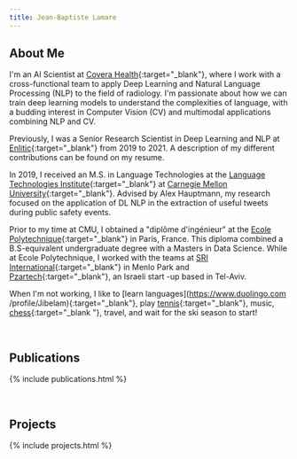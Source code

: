 ```yaml
---
title: Jean-Baptiste Lamare
---
```


## About Me
I'm an AI Scientist at [Covera Health](https://www.coverahealth.com/){:target="_blank"}, 
where I work with a cross-functional team to apply Deep Learning and Natural Language
 Processing (NLP) to the field of radiology. I'm passionate about 
  how we can train deep learning models to understand the complexities of
   language, with a budding interest in Computer Vision (CV) and
    multimodal applications combining NLP and CV.

Previously, I was a Senior Research Scientist in Deep Learning and NLP at 
[Enlitic](https://www.enlitic.com){:target="_blank"} from 2019 to 2021. A description of 
my different contributions can be found on my resume.
   
In 2019, I received an M.S. in Language Technologies at
 the [Language Technologies Institute](https://www.lti.cs.cmu.edu/){:target="_blank"} at
  [Carnegie Mellon University](https://www.cmu.edu/){:target="_blank"}. Advised by Alex
   Hauptmann, my research focused on the application of DL NLP in the 
    extraction of useful tweets during public safety events.
    
Prior to my time at CMU, I obtained a "diplôme d'ingénieur" at the [Ecole
 Polytechnique](https://www.polytechnique.edu/en){:target="_blank"}
 in Paris, France. This diploma combined a B.S-equivalent undergraduate degree
  with a Masters in Data Science. While at Ecole Polytechnique, I
   worked with the teams at [SRI International](https://www.sri.com/){:target="_blank"} in
    Menlo Park and [Pzartech](https://www.pzartech.com/){:target="_blank"}, an Israeli start
    -up based in Tel-Aviv.
    
When I'm not working, I like to [learn languages](https://www.duolingo.com
/profile/Jibelam){:target="_blank"}, play [tennis](https://m.tennislink.usta.com/statsandstandings/StatsAndStandings.aspx?t=8&par1=DB00923927D0A18695940B4A09684FAE3D&par2=2019&par3=0){:target="_blank"}, 
music, [chess](https://www.chess.com/member/jlamare){:target="_blank
"}, travel, and wait for the ski season to start!


<br/>
  
## Publications
{% include publications.html %}

<br/>

## Projects
{% include projects.html %}

